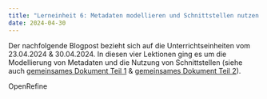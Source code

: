 ```yaml
---
title: "Lerneinheit 6: Metadaten modellieren und Schnittstellen nutzen 1/2"
date: 2024-04-30
---
```


Der nachfolgende Blogpost bezieht sich auf die Unterrichtseinheiten vom 23.04.2024 & 30.04.2024. In diesen vier Lektionen ging es um die Modellierung von Metadaten und die Nutzung von Schnittstellen (siehe auch [gemeinsames Dokument Teil 1](https://pad.gwdg.de/NY1-soGUSsim-sttsoHNXw) & [gemeinsames Dokument Teil 2](https://pad.gwdg.de/GDKAQMKwT3u-VP6hZ6NtOA)).

OpenRefine
